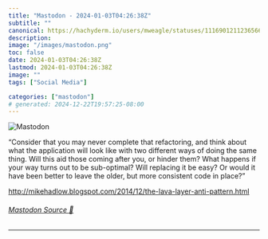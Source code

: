 ```yaml
---
title: "Mastodon - 2024-01-03T04:26:38Z"
subtitle: ""
canonical: https://hachyderm.io/users/mweagle/statuses/111690121123656650
description:
image: "/images/mastodon.png"
toc: false
date: 2024-01-03T04:26:38Z
lastmod: 2024-01-03T04:26:38Z
image: ""
tags: ["Social Media"]

categories: ["mastodon"]
# generated: 2024-12-22T19:57:25-08:00
---
```

![Mastodon](/images/mastodon.png)

<p>“Consider that you may never complete that refactoring, and think about what the application will look like with two different ways of doing the same thing. Will this aid those coming after you, or hinder them? What happens if your way turns out to be sub-optimal? Will replacing it be easy? Or would it have been better to leave the older, but more consistent code in place?”</p><p><a href="http://mikehadlow.blogspot.com/2014/12/the-lava-layer-anti-pattern.html" target="_blank" rel="nofollow noopener noreferrer" translate="no"><span class="invisible">http://</span><span class="ellipsis">mikehadlow.blogspot.com/2014/1</span><span class="invisible">2/the-lava-layer-anti-pattern.html</span></a></p>


###### [Mastodon Source 🐘](https://hachyderm.io/@mweagle/111690121123656650)

___
